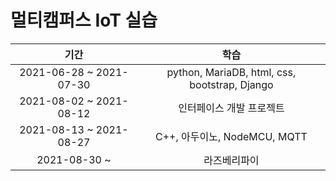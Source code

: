 # 멀티캠퍼스 IoT 실습

|기간|학습|
|:-:|:-:|
|2021-06-28 ~ 2021-07-30|python, MariaDB, html, css, bootstrap, Django|
|2021-08-02 ~ 2021-08-12|인터페이스 개발 프로젝트|
|2021-08-13 ~ 2021-08-27|C++, 아두이노, NodeMCU, MQTT|
|2021-08-30 ~ |라즈베리파이|
